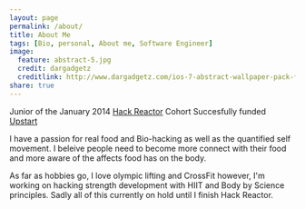 ```yaml
---
layout: page
permalink: /about/
title: About Me
tags: [Bio, personal, About me, Software Engineer]
image:
  feature: abstract-5.jpg
  credit: dargadgetz
  creditlink: http://www.dargadgetz.com/ios-7-abstract-wallpaper-pack-for-iphone-5-and-ipod-touch-retina/
share: true
---
```

Junior of the January 2014 [Hack Reactor](http://www.hackreactor.com/) Cohort
Succesfully funded [Upstart](https://www.upstart.com/upstarts/kwyn-alice-meagher)

I have a passion for real food and Bio-hacking as well as the quantified self movement. I beleive people need to become more connect with their food and more aware of the affects food has on the body.

As far as hobbies go, I love olympic lifting and CrossFit however, I'm working on hacking strength development with HIIT and Body by Science principles. Sadly all of this currently on hold until I finish Hack Reactor. 